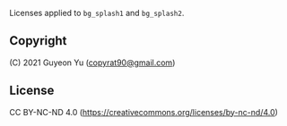 
Licenses applied to `bg_splash1` and `bg_splash2`.

## Copyright
(C) 2021 Guyeon Yu (copyrat90@gmail.com)

## License
CC BY-NC-ND 4.0 (https://creativecommons.org/licenses/by-nc-nd/4.0)
